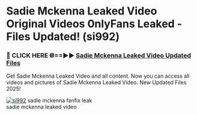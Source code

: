 # Sadie Mckenna Leaked Video Original Videos 0nlyFans Leaked - Files Updated! (si992)

<h3>🔴 CLICK HERE 🌐==►► <a href="https://tinyurl.com/2jnfzry5" rel="nofollow">Sadie Mckenna Leaked Video Updated Files</a></h3>

Get Sadie Mckenna Leaked Video and all content. Now you can access all videos and pictures of Sadie Mckenna Leaked Video. New Updated Files 2025!

[![si992](https://i.imgur.com/GyGTBgg.gif)](https://tinyurl.com/2jnfzry5)
sadie mckenna fanfix leak<br>
sadie mckenna leaked video